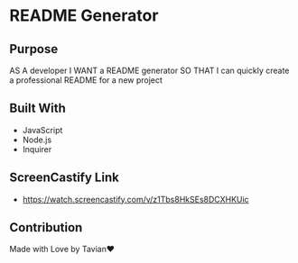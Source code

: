 # README Generator 

## Purpose
AS A developer
I WANT a README generator
SO THAT I can quickly create a professional README for a new project

## Built With
* JavaScript
* Node.js
* Inquirer

## ScreenCastify Link
- https://watch.screencastify.com/v/z1Tbs8HkSEs8DCXHKUic

## Contribution

Made with Love by Tavian❤



